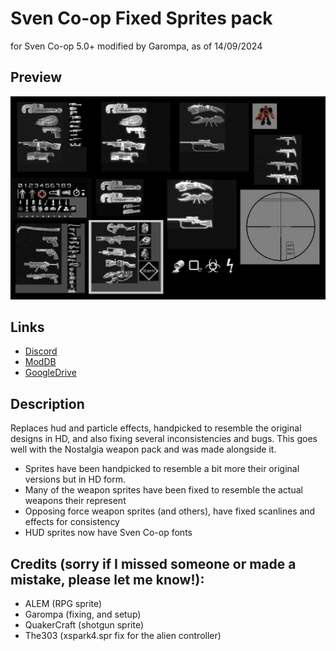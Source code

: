 # Sven Co-op Fixed Sprites pack
for Sven Co-op 5.0+  modified by Garompa, as of 14/09/2024 

## Preview
![spritespreview](https://github.com/GarompaEstomper/Sven_HD_sprites_pack/blob/main/sprites.jpg)

## Links

- [Discord]()
- [ModDB]()
- [GoogleDrive](https://drive.google.com/file/d/1Gy-kec49GCdEtgZhA4-RHspOslEZTTqD/view?usp=sharing)

## Description

Replaces hud and particle effects, handpicked to resemble the original designs in HD, and also fixing several inconsistencies and bugs.
This goes well with the Nostalgia weapon pack and was made alongside it.

- Sprites have been handpicked to resemble a bit more their original versions but in HD form.
- Many of the weapon sprites have been fixed to resemble the actual weapons their represent
- Opposing force weapon sprites (and others), have fixed scanlines and effects for consistency
- HUD sprites now have Sven Co-op fonts

## Credits (sorry if I missed someone or made a mistake, please let me know!):

- ALEM (RPG sprite)
- Garompa (fixing, and setup)
- QuakerCraft (shotgun sprite)
- The303 (xspark4.spr fix for the alien controller)
